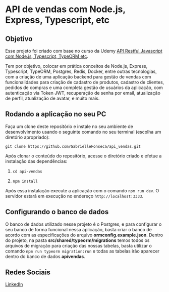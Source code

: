 # API de vendas com Node.js, Express, Typescript, etc

## Objetivo

Esse projeto foi criado com base no curso da Udemy [API Restful Javascript com Node.js, Typescript, TypeORM etc](https://www.udemy.com/course/api-restful-de-vendas/?referralCode=6DDEF85A747CA5CC4135).

Tem por objetivo, colocar em prática conceitos de Node.js, Express, Typescript, TypeORM, Postgres, Redis, Docker, entre outras tecnologias, com a criação de uma aplicação backend para gestão de vendas com funcionalidades para criação de cadastro de produtos, cadastro de clientes, pedidos de compras e uma completa gestão de usuários da aplicação, com autenticação via Token JWT, recuperação de senha por email, atualização de perfil, atualização de avatar, e muito mais.

## Rodando a aplicação no seu PC

Faça um clone deste repositório e instale no seu ambiente de desenvolvimento usando o seguinte comando no seu terminal (escolha um diretório apropriado):

`git clone https://github.com/GabrielleFonseca/api_vendas.git`

Após clonar o conteúdo do repositório, acesse o diretório criado e efetue a instalação das dependências:

1. `cd api-vendas`

2. `npm install`

Após essa instalação execute a aplicação com o comando `npm run dev`. O servidor estará em execução no endereço `http://localhost:3333`.

## Configurando o banco de dados

O banco de dados utilizado nesse projeto é o Postgres, e para configurar o seu banco de forma funcional nessa aplicação, basta criar o banco de acordo com as especificações do arquivo **ormconfig.example.json**. Dentro do projeto, na pasta **src/shared/typeorm/migrations** temos todos os arquivos de migração para criação das nossas tabelas, basta utilizar o comando `npm run typeorm migration:run` e todas as tabelas irão aparecer dentro do banco de dados **apivendas**.

## Redes Sociais

[LinkedIn](https://www.linkedin.com/in/gabyoof/)
